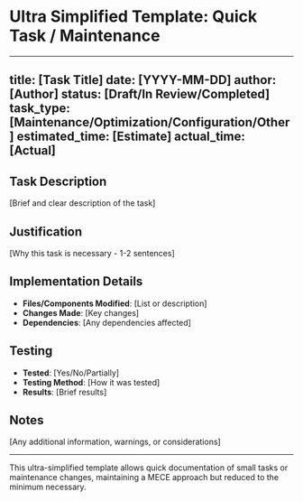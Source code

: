 # Ultra Simplified Template: Quick Task / Maintenance

---
title: [Task Title]
date: [YYYY-MM-DD]
author: [Author]
status: [Draft/In Review/Completed]
task_type: [Maintenance/Optimization/Configuration/Other]
estimated_time: [Estimate]
actual_time: [Actual]
---

## Task Description
[Brief and clear description of the task]

## Justification
[Why this task is necessary - 1-2 sentences]

## Implementation Details
- **Files/Components Modified**: [List or description]
- **Changes Made**: [Key changes]
- **Dependencies**: [Any dependencies affected]

## Testing
- **Tested**: [Yes/No/Partially]
- **Testing Method**: [How it was tested]
- **Results**: [Brief results]

## Notes
[Any additional information, warnings, or considerations]

---

This ultra-simplified template allows quick documentation of small tasks or maintenance changes, maintaining a MECE approach but reduced to the minimum necessary. 
